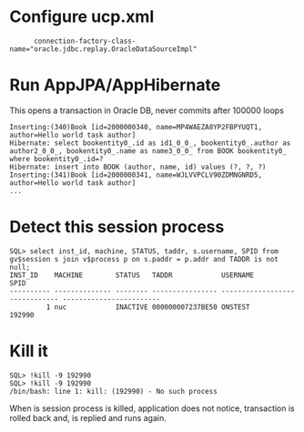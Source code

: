 # Configure ucp.xml

          connection-factory-class-name="oracle.jdbc.replay.OracleDataSourceImpl"

# Run AppJPA/AppHibernate
This opens a transaction in Oracle DB, never commits after 100000 loops

    Inserting:(340)Book [id=2000000340, name=MP4WAEZA8YP2FBPYUQT1, author=Hello world task author]
    Hibernate: select bookentity0_.id as id1_0_0_, bookentity0_.author as author2_0_0_, bookentity0_.name as name3_0_0_ from BOOK bookentity0_ where bookentity0_.id=?
    Hibernate: insert into BOOK (author, name, id) values (?, ?, ?)
    Inserting:(341)Book [id=2000000341, name=WJLVVPCLV90ZDMNGNRD5, author=Hello world task author]
    ...

# Detect this session process

    SQL> select inst_id, machine, STATUS, taddr, s.username, SPID from gv$session s join v$process p on s.paddr = p.addr and TADDR is not null;
    INST_ID    MACHINE        STATUS   TADDR            USERNAME                       SPID     
    ---------- -------------- -------- ---------------- ------------------------------ ------------------------
             1 nuc            INACTIVE 000000007237BE50 ONSTEST                        192990

# Kill it

    SQL> !kill -9 192990
    SQL> !kill -9 192990
    /bin/bash: line 1: kill: (192990) - No such process

When is session process is killed, application does not notice, transaction is rolled back and, is replied and runs again.
